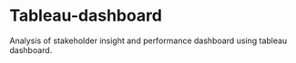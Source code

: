 # Tableau-dashboard
Analysis of stakeholder insight and performance dashboard using tableau dashboard.
